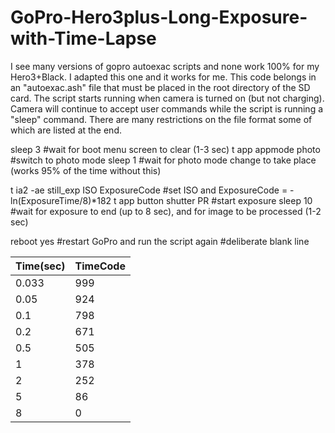# GoPro-Hero3plus-Long-Exposure-with-Time-Lapse

I see many versions of gopro autoexac scripts and none work 100% for my Hero3+Black. I adapted this one and it works for me. This code belongs in an "autoexac.ash" file that must be placed in the root directory of the SD card. The script starts running when camera is turned on (but not charging). Camera will continue to accept user commands while the script is running a "sleep" command. There are many restrictions on the file format some of which are listed at the end.

sleep 3                               #wait for boot menu screen to clear (1-3 sec)
t app appmode photo                   #switch to photo mode
sleep 1                               #wait for photo mode change to take place (works 95% of the time without this)

t ia2 -ae still_exp ISO ExposureCode  #set ISO and ExposureCode = -ln(ExposureTime/8)*182
t app button shutter PR               #start exposure
sleep 10                              #wait for exposure to end (up to 8 sec), and for image to be processed (1-2 sec)

reboot yes                            #restart GoPro and run the script again
                                      #deliberate blank line
                                       
Time(sec) |TimeCode
----------|---------
0.033     |     999
0.05      |     924
0.1       |     798
0.2       |     671
0.5       |     505
1         |     378
2         |     252
5         |      86
8         |       0
